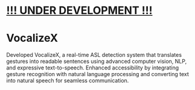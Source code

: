 # [!!! UNDER DEVELOPMENT !!!]()
# VocalizeX


Developed VocalizeX, a real-time ASL detection system that translates gestures into readable sentences using advanced computer vision, NLP, and expressive text-to-speech. Enhanced accessibility by integrating gesture recognition with natural language processing and converting text into natural speech for seamless communication.
